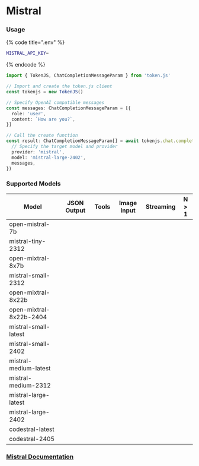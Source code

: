 # Mistral

### Usage

{% code title=".env" %}
```bash
MISTRAL_API_KEY=
```
{% endcode %}

```typescript
import { TokenJS, ChatCompletionMessageParam } from 'token.js'

// Import and create the token.js client
const tokenjs = new TokenJS()

// Specify OpenAI compatible messages
const messages: ChatCompletionMessageParam = [{
  role: 'user',
  content: `How are you?`,
}]

// Call the create function
const result: ChatCompletionMessageParam[] = await tokenjs.chat.completions.create({
  // Specify the target model and provider
  provider: 'mistral',
  model: 'mistral-large-2402',
  messages,
})
```

### Supported Models

| Model                   | JSON Output | Tools | Image Input | Streaming | N > 1 |
| ----------------------- | ----------- | ----- | ----------- | --------- | ----- |
| open-mistral-7b         |             |       |             |           |       |
| mistral-tiny-2312       |             |       |             |           |       |
| open-mixtral-8x7b       |             |       |             |           |       |
| mistral-small-2312      |             |       |             |           |       |
| open-mixtral-8x22b      |             |       |             |           |       |
| open-mixtral-8x22b-2404 |             |       |             |           |       |
| mistral-small-latest    |             |       |             |           |       |
| mistral-small-2402      |             |       |             |           |       |
| mistral-medium-latest   |             |       |             |           |       |
| mistral-medium-2312     |             |       |             |           |       |
| mistral-large-latest    |             |       |             |           |       |
| mistral-large-2402      |             |       |             |           |       |
| codestral-latest        |             |       |             |           |       |
| codestral-2405          |             |       |             |           |       |



### [Mistral Documentation](https://docs.mistral.ai)
